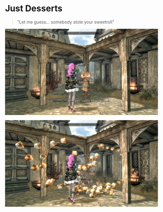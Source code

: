 # Just Desserts

> "Let me guess... somebody stole your sweetroll"

!["Let me guess... somebody stole your sweetroll"](Images/SweetrollDialogue.png)

![Sweetroll Explosion](Images/SweetrollExplosion.png)
